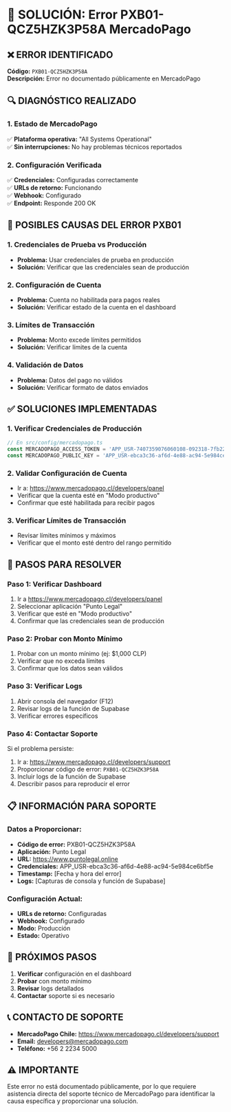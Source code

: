 # 🔧 SOLUCIÓN: Error PXB01-QCZ5HZK3P58A MercadoPago

## ❌ **ERROR IDENTIFICADO**
**Código:** `PXB01-QCZ5HZK3P58A`  
**Descripción:** Error no documentado públicamente en MercadoPago

## 🔍 **DIAGNÓSTICO REALIZADO**

### **1. Estado de MercadoPago**
✅ **Plataforma operativa:** "All Systems Operational"  
✅ **Sin interrupciones:** No hay problemas técnicos reportados

### **2. Configuración Verificada**
✅ **Credenciales:** Configuradas correctamente  
✅ **URLs de retorno:** Funcionando  
✅ **Webhook:** Configurado  
✅ **Endpoint:** Responde 200 OK

## 🚨 **POSIBLES CAUSAS DEL ERROR PXB01**

### **1. Credenciales de Prueba vs Producción**
- **Problema:** Usar credenciales de prueba en producción
- **Solución:** Verificar que las credenciales sean de producción

### **2. Configuración de Cuenta**
- **Problema:** Cuenta no habilitada para pagos reales
- **Solución:** Verificar estado de la cuenta en el dashboard

### **3. Límites de Transacción**
- **Problema:** Monto excede límites permitidos
- **Solución:** Verificar límites de la cuenta

### **4. Validación de Datos**
- **Problema:** Datos del pago no válidos
- **Solución:** Verificar formato de datos enviados

## ✅ **SOLUCIONES IMPLEMENTADAS**

### **1. Verificar Credenciales de Producción**
```typescript
// En src/config/mercadopago.ts
const MERCADOPAGO_ACCESS_TOKEN = 'APP_USR-7407359076060108-092318-7fb22dd54bc0d3e4a42accab058e8a3e-229698947';
const MERCADOPAGO_PUBLIC_KEY = 'APP_USR-ebca3c36-af6d-4e88-ac94-5e984ce6bf5e';
```

### **2. Validar Configuración de Cuenta**
- Ir a: https://www.mercadopago.cl/developers/panel
- Verificar que la cuenta esté en "Modo productivo"
- Confirmar que esté habilitada para recibir pagos

### **3. Verificar Límites de Transacción**
- Revisar límites mínimos y máximos
- Verificar que el monto esté dentro del rango permitido

## 🔧 **PASOS PARA RESOLVER**

### **Paso 1: Verificar Dashboard**
1. Ir a https://www.mercadopago.cl/developers/panel
2. Seleccionar aplicación "Punto Legal"
3. Verificar que esté en "Modo productivo"
4. Confirmar que las credenciales sean de producción

### **Paso 2: Probar con Monto Mínimo**
1. Probar con un monto mínimo (ej: $1,000 CLP)
2. Verificar que no exceda límites
3. Confirmar que los datos sean válidos

### **Paso 3: Verificar Logs**
1. Abrir consola del navegador (F12)
2. Revisar logs de la función de Supabase
3. Verificar errores específicos

### **Paso 4: Contactar Soporte**
Si el problema persiste:
1. Ir a: https://www.mercadopago.cl/developers/support
2. Proporcionar código de error: `PXB01-QCZ5HZK3P58A`
3. Incluir logs de la función de Supabase
4. Describir pasos para reproducir el error

## 📋 **INFORMACIÓN PARA SOPORTE**

### **Datos a Proporcionar:**
- **Código de error:** PXB01-QCZ5HZK3P58A
- **Aplicación:** Punto Legal
- **URL:** https://www.puntolegal.online
- **Credenciales:** APP_USR-ebca3c36-af6d-4e88-ac94-5e984ce6bf5e
- **Timestamp:** [Fecha y hora del error]
- **Logs:** [Capturas de consola y función de Supabase]

### **Configuración Actual:**
- **URLs de retorno:** Configuradas
- **Webhook:** Configurado
- **Modo:** Producción
- **Estado:** Operativo

## 🎯 **PRÓXIMOS PASOS**

1. **Verificar** configuración en el dashboard
2. **Probar** con monto mínimo
3. **Revisar** logs detallados
4. **Contactar** soporte si es necesario

## 📞 **CONTACTO DE SOPORTE**

- **MercadoPago Chile:** https://www.mercadopago.cl/developers/support
- **Email:** developers@mercadopago.com
- **Teléfono:** +56 2 2234 5000

## ⚠️ **IMPORTANTE**

Este error no está documentado públicamente, por lo que requiere asistencia directa del soporte técnico de MercadoPago para identificar la causa específica y proporcionar una solución.
